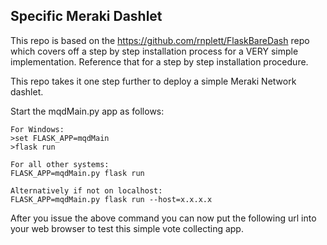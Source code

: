
## Specific Meraki Dashlet

This repo is based on the https://github.com/rnplett/FlaskBareDash repo which covers off a step by step installation process for a VERY simple implementation. Reference that for a step by step installation procedure.

This repo takes it one step further to deploy a simple Meraki Network dashlet.

Start the mqdMain.py app as follows:
```
For Windows:
>set FLASK_APP=mqdMain
>flask run

For all other systems:
FLASK_APP=mqdMain.py flask run

Alternatively if not on localhost:
FLASK_APP=mqdMain.py flask run --host=x.x.x.x

```

After you issue the above command you can now put the following url into your web browser to test this simple vote collecting app.
